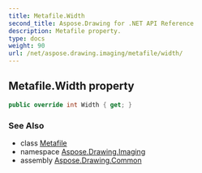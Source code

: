 ```yaml
---
title: Metafile.Width
second_title: Aspose.Drawing for .NET API Reference
description: Metafile property. 
type: docs
weight: 90
url: /net/aspose.drawing.imaging/metafile/width/
---
```

## Metafile.Width property

```csharp
public override int Width { get; }
```

### See Also

* class [Metafile](../)
* namespace [Aspose.Drawing.Imaging](../../metafile/)
* assembly [Aspose.Drawing.Common](../../../)


